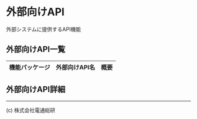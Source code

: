 # 外部向けAPI
外部システムに提供するAPI機能

## 外部向けAPI一覧
| 機能パッケージ | 外部向けAPI名 | 概要 |
| --- | --- | --- |

## 外部向けAPI詳細
---
(c) 株式会社電通総研
